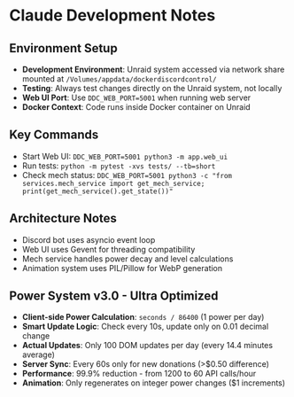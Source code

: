 # Claude Development Notes

## Environment Setup
- **Development Environment**: Unraid system accessed via network share mounted at `/Volumes/appdata/dockerdiscordcontrol/`
- **Testing**: Always test changes directly on the Unraid system, not locally
- **Web UI Port**: Use `DDC_WEB_PORT=5001` when running web server
- **Docker Context**: Code runs inside Docker container on Unraid

## Key Commands
- Start Web UI: `DDC_WEB_PORT=5001 python3 -m app.web_ui`
- Run tests: `python -m pytest -xvs tests/ --tb=short`
- Check mech status: `DDC_WEB_PORT=5001 python3 -c "from services.mech_service import get_mech_service; print(get_mech_service().get_state())"`

## Architecture Notes
- Discord bot uses asyncio event loop
- Web UI uses Gevent for threading compatibility
- Mech service handles power decay and level calculations
- Animation system uses PIL/Pillow for WebP generation

## Power System v3.0 - Ultra Optimized
- **Client-side Power Calculation**: `seconds / 86400` (1 power per day) 
- **Smart Update Logic**: Check every 10s, update only on 0.01 decimal change
- **Actual Updates**: Only 100 DOM updates per day (every 14.4 minutes average)
- **Server Sync**: Every 60s only for new donations (>$0.50 difference)
- **Performance**: 99.9% reduction - from 1200 to 60 API calls/hour
- **Animation**: Only regenerates on integer power changes ($1 increments)